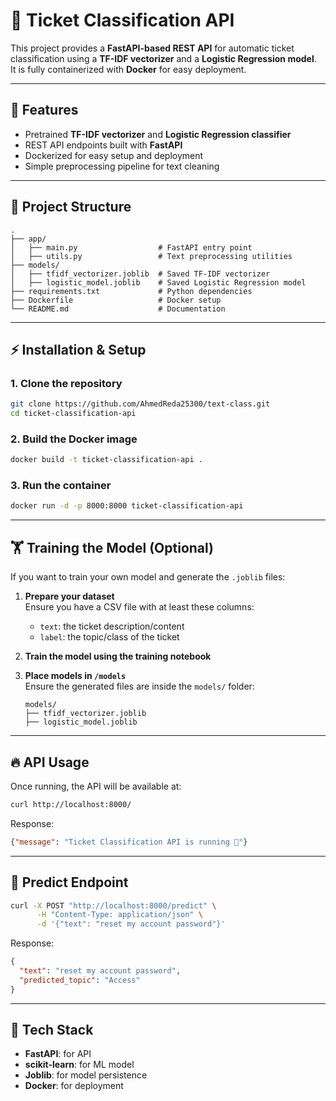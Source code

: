 # 🎫 Ticket Classification API

This project provides a **FastAPI-based REST API** for automatic ticket classification using a **TF-IDF vectorizer** and a **Logistic Regression model**.  
It is fully containerized with **Docker** for easy deployment.

---

## 📌 Features

- Pretrained **TF-IDF vectorizer** and **Logistic Regression classifier**
- REST API endpoints built with **FastAPI**
- Dockerized for easy setup and deployment
- Simple preprocessing pipeline for text cleaning

---

## 📂 Project Structure

```plaintext
.
├── app/
│   ├── main.py                  # FastAPI entry point
│   ├── utils.py                 # Text preprocessing utilities
├── models/
│   ├── tfidf_vectorizer.joblib  # Saved TF-IDF vectorizer
│   ├── logistic_model.joblib    # Saved Logistic Regression model
├── requirements.txt             # Python dependencies
├── Dockerfile                   # Docker setup
└── README.md                    # Documentation
```

---

## ⚡ Installation & Setup

### 1. Clone the repository

```bash
git clone https://github.com/AhmedReda25300/text-class.git
cd ticket-classification-api
```

### 2. Build the Docker image

```bash
docker build -t ticket-classification-api .
```

### 3. Run the container

```bash
docker run -d -p 8000:8000 ticket-classification-api
```

---

## 🏋️ Training the Model (Optional)

If you want to train your own model and generate the `.joblib` files:

1. **Prepare your dataset**  
    Ensure you have a CSV file with at least these columns:  
    - `text`: the ticket description/content  
    - `label`: the topic/class of the ticket

2. **Train the model using the training notebook**

3. **Place models in `/models`**  
    Ensure the generated files are inside the `models/` folder:

    ```plaintext
    models/
    ├── tfidf_vectorizer.joblib
    ├── logistic_model.joblib
    ```

---

## 🔥 API Usage

Once running, the API will be available at:

```bash
curl http://localhost:8000/
```

Response:

```json
{"message": "Ticket Classification API is running 🚀"}
```

---

## 🎯 Predict Endpoint

```bash
curl -X POST "http://localhost:8000/predict" \
      -H "Content-Type: application/json" \
      -d '{"text": "reset my account password"}'
```

Response:

```json
{
  "text": "reset my account password",
  "predicted_topic": "Access"
}
```

---

## 🚀 Tech Stack

- **FastAPI**: for API
- **scikit-learn**: for ML model
- **Joblib**: for model persistence
- **Docker**: for deployment